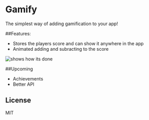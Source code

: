 Gamify
======

The simplest way of adding gamification to your app!

##Features:
- Stores the players score and can show it anywhere in the app
- Animated adding and subracting to the score


![shows how its done](https://github.com/haaakon/Gamify/blob/master/v0.0.1.gif?raw=true)


##Upcoming
- Achievements
- Better API



## License
MIT
